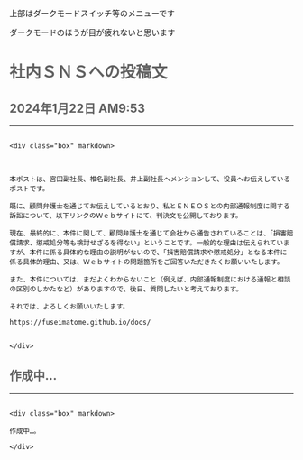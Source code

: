 <p class="top">上部はダークモードスイッチ等のメニューです
<p class="top">ダークモードのほうが目が疲れないと思います

# <span style="color: #616161;">社内ＳＮＳへの投稿文</span>


<div class="result" markdown>
  <div class="base" markdown>



## <span style="color: #616161;">2024年1月22日 AM9:53</span>

---


````{card}

<div class="box" markdown>



本ポストは、宮田副社長、椎名副社長、井上副社長へメンションして、役員へお伝えしているポストです。

既に、顧問弁護士を通じてお伝えしているとおり、私とＥＮＥＯＳとの内部通報制度に関する訴訟について、以下リンクのＷｅｂサイトにて、判決文を公開しております。

現在、最終的に、本件に関して、顧問弁護士を通じて会社から通告されていることは、「損害賠償請求、懲戒処分等も検討せざるを得ない」ということです。一般的な理由は伝えられていますが、本件に係る具体的な理由の説明がないので、「損害賠償請求や懲戒処分」となる本件に係る具体的理由、又は、Ｗｅｂサイトの問題箇所をご回答いただきたくお願いいたします。

また、本件については、まだよくわからないこと（例えば、内部通報制度における通報と相談の区別のしかたなど）がありますので、後日、質問したいと考えております。

それでは、よろしくお願いいたします。

https://fuseimatome.github.io/docs/


</div>

```` 



## <span style="color: #616161;">作成中…</span>

---


````{card}

<div class="box" markdown>

作成中…。

</div>

```` 

  </div>
</div>